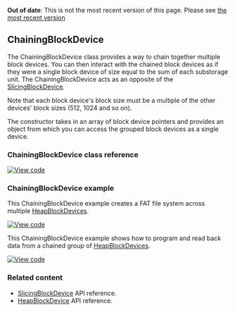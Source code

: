 <span class="warnings">**Out of date**: This is not the most recent version of this page. Please see [the most recent version](y)</span>
## ChainingBlockDevice

The ChainingBlockDevice class provides a way to chain together multiple block devices. You can then interact with the chained block devices as if they were a single block device of size equal to the sum of each substorage unit. The ChainingBlockDevice acts as an opposite of the <a href="/docs/v5.6/reference/slicingblockdevice.html" target="_blank">SlicingBlockDevice</a>.

Note that each block device's block size must be a multiple of the other devices' block sizes (512, 1024 and so on).

The constructor takes in an array of block device pointers and provides an object from which you can access the grouped block devices as a single device.

### ChainingBlockDevice class reference

[![View code](https://www.mbed.com/embed/?type=library)](https://os.mbed.com/docs/v5.6/mbed-os-api-doxy/class_chaining_block_device.html)

### ChainingBlockDevice example

This ChainingBlockDevice example creates a FAT file system across multiple <a href="/docs/v5.6/reference/heapblockdevice.html" target="_blank">HeapBlockDevices</a>.

[![View code](https://www.mbed.com/embed/?url=https://os.mbed.com/teams/mbed_example/code/ChainingBlockDevice_ex_1/)](https://os.mbed.com/teams/mbed_example/code/ChainingBlockDevice_ex_1/file/8ad9777787ba/main.cpp)

This ChainingBlockDevice example shows how to program and read back data from a chained group of <a href="/docs/v5.6/reference/heapblockdevice.html" target="_blank">HeapBlockDevices</a>.

[![View code](https://www.mbed.com/embed/?url=https://os.mbed.com/teams/mbed_example/code/ChainingBlockDevice_ex_2/)](https://os.mbed.com/teams/mbed_example/code/ChainingBlockDevice_ex_2/file/70419b9d778a/main.cpp)

### Related content

- <a href="/docs/v5.6/reference/slicingblockdevice.html" target="_blank">SlicingBlockDevice</a> API reference.
- <a href="/docs/v5.6/reference/heapblockdevice.html" target="_blank">HeapBlockDevice</a> API reference.
